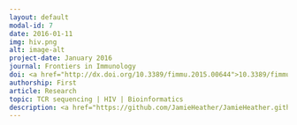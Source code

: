 ```yaml
---
layout: default
modal-id: 7
date: 2016-01-11
img: hiv.png
alt: image-alt
project-date: January 2016
journal: Frontiers in Immunology
doi: <a href="http://dx.doi.org/10.3389/fimmu.2015.00644">10.3389/fimmu.2015.00644</a>
authorship: First
article: Research
topic: TCR sequencing | HIV | Bioinformatics
description: <a href="https://github.com/JamieHeather/JamieHeather.github.io/raw/master/_pdfs/Heather_2016_FrontImmuno_HIV_TCR_RepSeq.pdf">Download pdf</a><p>This was the major paper of my PhD, in which I apply the error-correcting TCR sequencing pipeline we had developed to a number of RNA samples from the peripheral blood of HIV positive patients, and compared it to similar samples taken from uninfected healthy volunteers.<p>In it I make use of a number of metrics to show how the TCR repertoire becomes perturbed in HIV patients: effectively, a small number of (mostly CD8) T-cells appear to expand dramatically, which (along with the expected depletion of CD4 T-cells) leads to hugely skewed diversity. We also made some nice use of searching for CDR3s of known specificities: while we see the frequency of HIV-associated CDR3s decrease over a short course of anti-retroviral therapy, the frequency of CDR3-associated sequences increases, perhaps as result of other viral specificities being able to expand into the space left as HIV-restricted clones contract. We also observed a massive depletion of MAIT cell sequences in HIV relative to healthy levels, consistent with other recent findings by flow, although whether this reflects a loss of these cells or their sequestration of these cells in some non-blood compartment we cannot say.
---
```

